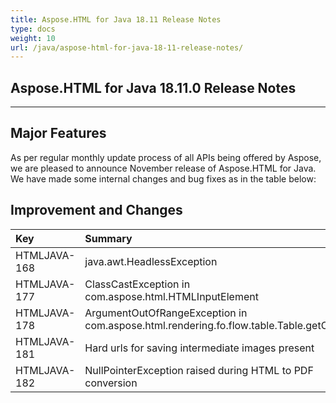 ```yaml
---
title: Aspose.HTML for Java 18.11 Release Notes
type: docs
weight: 10
url: /java/aspose-html-for-java-18-11-release-notes/
---
```


## **Aspose.HTML for Java 18.11.0 Release Notes** ## 
-----
## **Major Features** ## 
As per regular monthly update process of all APIs being offered by Aspose, we are pleased to announce November release of Aspose.HTML for Java. We have made some internal changes and bug fixes as in the table below:
## **Improvement and Changes** ## 

|**Key**|**Summary**|**Category**|
| :- | :- | :- |
|HTMLJAVA-168|java.awt.HeadlessException|Bug|
|HTMLJAVA-177|ClassCastException in com.aspose.html.HTMLInputElement|Bug|
|HTMLJAVA-178|ArgumentOutOfRangeException in com.aspose.html.rendering.fo.flow.table.Table.getColumn|Bug|
|HTMLJAVA-181|Hard urls for saving intermediate images present|Bug|
|HTMLJAVA-182|NullPointerException raised during HTML to PDF conversion|Bug|

